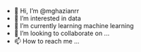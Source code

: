 - 👋 Hi, I’m @mghazianrr
- 👀 I’m interested in data
- 🌱 I’m currently learning machine learning
- 💞️ I’m looking to collaborate on ...
- 📫 How to reach me ...

<!---
mghazianrr/mghazianrr is a ✨ special ✨ repository because its `README.md` (this file) appears on your GitHub profile.
You can click the Preview link to take a look at your changes.
--->
